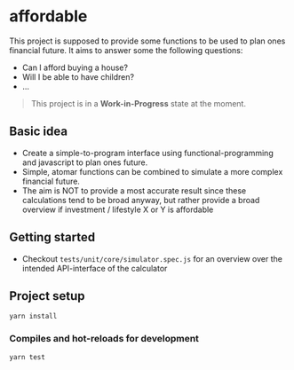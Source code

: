 # affordable

This project is supposed to provide some functions to be used to plan ones financial future. It aims to answer some the following questions:
* Can I afford buying a house?
* Will I be able to have children?
* ...

> This project is in a __Work-in-Progress__ state at the moment.

## Basic idea
* Create a simple-to-program interface using functional-programming and javascript to plan ones future.
* Simple, atomar functions can be combined to simulate a more complex financial future.
* The aim is NOT to provide a most accurate result since these calculations tend to be broad anyway, but rather provide a broad overview if investment / lifestyle X or Y is affordable

## Getting started
* Checkout ```tests/unit/core/simulator.spec.js``` for an overview over the intended API-interface of the calculator

## Project setup
```
yarn install
```

### Compiles and hot-reloads for development
```
yarn test
```

